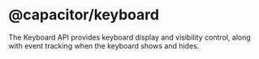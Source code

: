 # @capacitor/keyboard

The Keyboard API provides keyboard display and visibility control, along with event tracking when the keyboard shows and hides.

<docgen-index></docgen-index>

<docgen-api>
<!-- run docgen to generate docs from the source -->
<!-- More info: https://github.com/ionic-team/capacitor-docgen -->
</docgen-api>
